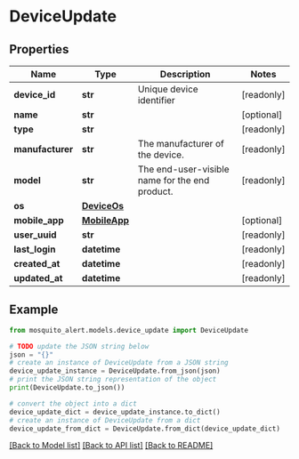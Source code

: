 # DeviceUpdate


## Properties

Name | Type | Description | Notes
------------ | ------------- | ------------- | -------------
**device_id** | **str** | Unique device identifier | [readonly] 
**name** | **str** |  | [optional] 
**type** | **str** |  | [readonly] 
**manufacturer** | **str** | The manufacturer of the device. | [readonly] 
**model** | **str** | The end-user-visible name for the end product. | [readonly] 
**os** | [**DeviceOs**](DeviceOs.md) |  | 
**mobile_app** | [**MobileApp**](MobileApp.md) |  | [optional] 
**user_uuid** | **str** |  | [readonly] 
**last_login** | **datetime** |  | [readonly] 
**created_at** | **datetime** |  | [readonly] 
**updated_at** | **datetime** |  | [readonly] 

## Example

```python
from mosquito_alert.models.device_update import DeviceUpdate

# TODO update the JSON string below
json = "{}"
# create an instance of DeviceUpdate from a JSON string
device_update_instance = DeviceUpdate.from_json(json)
# print the JSON string representation of the object
print(DeviceUpdate.to_json())

# convert the object into a dict
device_update_dict = device_update_instance.to_dict()
# create an instance of DeviceUpdate from a dict
device_update_from_dict = DeviceUpdate.from_dict(device_update_dict)
```
[[Back to Model list]](../README.md#documentation-for-models) [[Back to API list]](../README.md#documentation-for-api-endpoints) [[Back to README]](../README.md)


